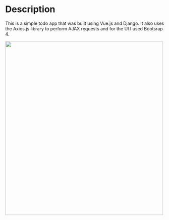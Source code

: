 # Description
This is a simple todo app that was built using Vue.js and Django. It also uses the Axios.js library to perform AJAX requests and for the UI I used Bootsrap 4.

<img src="https://github.com/KennethSC/Django-TODO/tree/master/app/todo/static/images/todo.gif" width="500" height="550" />